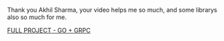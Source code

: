 Thank you Akhil Sharma, your video helps me so much, and some librarys also so much for me.

[FULL PROJECT - GO + GRPC](https://www.youtube.com/watch?v=a6G5-LUlFO4)